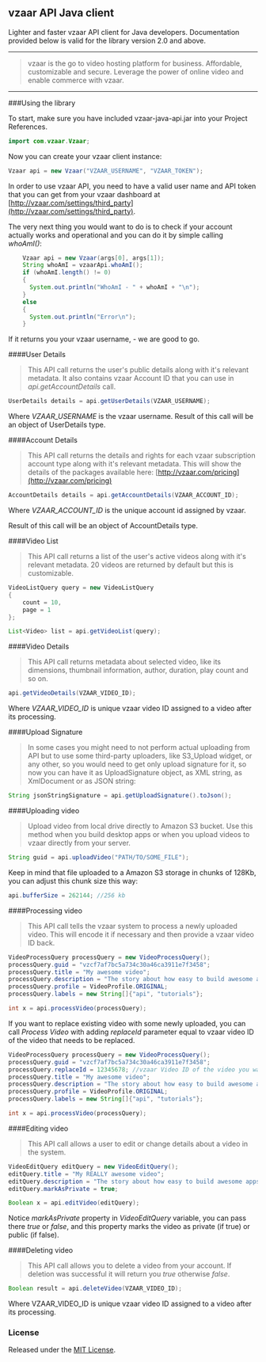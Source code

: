 vzaar API Java client
---
Lighter and faster vzaar API client for Java developers. Documentation provided below is valid for the library version 2.0 and above.

---

>vzaar is the go to video hosting platform for business. Affordable, customizable and secure. Leverage the power of online video and enable commerce with vzaar.

----

###Using the library


To start, make sure you have included vzaar-java-api.jar into your Project References.

```java
import com.vzaar.Vzaar;
```

Now you can create your vzaar client instance:

```java
Vzaar api = new Vzaar("VZAAR_USERNAME", "VZAAR_TOKEN");
```

In order to use vzaar API, you need to have a valid user name and API token that you can get from your vzaar dashboard at [http://vzaar.com/settings/third_party](http://vzaar.com/settings/third_party).

The very next thing you would want to do is to check if your account actually works and operational and you can do it by simple calling _whoAmI()_:

```java
    Vzaar api = new Vzaar(args[0], args[1]);
    String whoAmI = vzaarApi.whoAmI();
    if (whoAmI.length() != 0) 
    {
      System.out.println("WhoAmI - " + whoAmI + "\n");
    }
    else
    {
      System.out.println("Error\n");
    }
```

If it returns you your vzaar username, - we are good to go.

####User Details

>This API call returns the user's public details along with it's relevant metadata. It also contains vzaar Account ID that you can use in _api.getAccountDetails_ call.

```java
UserDetails details = api.getUserDetails(VZAAR_USERNAME);
```

Where _VZAAR_USERNAME_ is the vzaar username. Result of this call will be an object of UserDetails type.

####Account Details

>This API call returns the details and rights for each vzaar subscription account type along with it's relevant metadata. This will show the details of the packages available here: [http://vzaar.com/pricing](http://vzaar.com/pricing)

```java
AccountDetails details = api.getAccountDetails(VZAAR_ACCOUNT_ID);
```

Where _VZAAR_ACCOUNT_ID_ is the unique account id assigned by vzaar.

Result of this call will be an object of AccountDetails type.

####Video List

>This API call returns a list of the user's active videos along with it's relevant metadata. 20 videos are returned by default but this is customizable.

```java
VideoListQuery query = new VideoListQuery
{
	count = 10,
	page = 1
};

List<Video> list = api.getVideoList(query);
```

####Video Details

>This API call returns metadata about selected video, like its dimensions, thumbnail information, author, duration, play count and so on.

```java
api.getVideoDetails(VZAAR_VIDEO_ID);
```

Where _VZAAR_VIDEO_ID_ is unique vzaar video ID assigned to a video after its processing.

####Upload Signature

>In some cases you might need to not perform actual uploading from API but to use some third-party uploaders, like S3_Upload widget, or any other, so you would need to get only upload signature for it, so now you can have it as UploadSignature object, as XML string, as XmlDocument or as JSON string:

```java
String jsonStringSignature = api.getUploadSignature().toJson();
```

####Uploading video

>Upload video from local drive directly to Amazon S3 bucket. Use this method when you build desktop apps or when you upload videos to vzaar directly from your server.

```java
String guid = api.uploadVideo("PATH/TO/SOME_FILE");
```

Keep in mind that file uploaded to a Amazon S3 storage in chunks of 128Kb, you can adjust this chunk size this way:

```java
api.bufferSize = 262144; //256 kb
```

####Processing video

>This API call tells the vzaar system to process a newly uploaded video. This will encode it if necessary and then provide a vzaar video ID back.

```java
VideoProcessQuery processQuery = new VideoProcessQuery();
processQuery.guid = "vzcf7af7bc5a734c30a46ca3911e7f3458";
processQuery.title = "My awesome video";
processQuery.description = "The story about how easy to build awesome apps with vzaar API";
processQuery.profile = VideoProfile.ORIGINAL;
processQuery.labels = new String[]{"api", "tutorials"};

int x = api.processVideo(processQuery);
```

If you want to replace existing video with some newly uploaded, you can call _Process Video_ with adding _replaceId_ parameter equal to vzaar video ID of the video that needs to be replaced.

```java
VideoProcessQuery processQuery = new VideoProcessQuery();
processQuery.guid = "vzcf7af7bc5a734c30a46ca3911e7f3458";
processQuery.replaceId = 12345678; //vzaar Video ID of the video you want to replace
processQuery.title = "My awesome video";
processQuery.description = "The story about how easy to build awesome apps with vzaar API";
processQuery.profile = VideoProfile.ORIGINAL;
processQuery.labels = new String[]{"api", "tutorials"};

int x = api.processVideo(processQuery);
```

####Editing video

>This API call allows a user to edit or change details about a video in the system.

```java
VideoEditQuery editQuery = new VideoEditQuery();
editQuery.title = "My REALLY awesome video";
editQuery.description = "The story about how easy to build awesome apps with vzaar API";
editQuery.markAsPrivate = true;

Boolean x = api.editVideo(editQuery);
```

Notice _markAsPrivate_ property in _VideoEditQuery_ variable, you can pass there _true_ or _false_, and this property marks the video as private (if true) or public (if false).

####Deleting video
>This API call allows you to delete a video from your account. If deletion was successful it will return you _true_ otherwise _false_.

```java
Boolean result = api.deleteVideo(VZAAR_VIDEO_ID);
```

Where VZAAR_VIDEO_ID is unique vzaar video ID assigned to a video after its processing.

### License

Released under the [MIT License](http://www.opensource.org/licenses/MIT).
